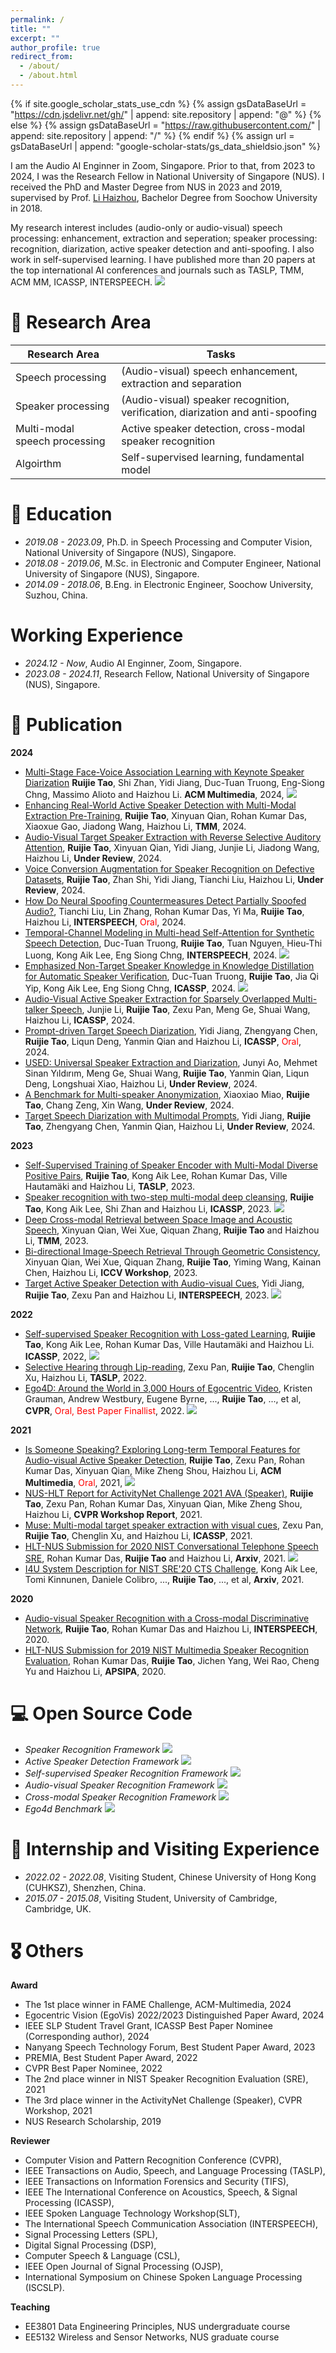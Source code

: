 ```yaml
---
permalink: /
title: ""
excerpt: ""
author_profile: true
redirect_from: 
  - /about/
  - /about.html
---
```


{% if site.google_scholar_stats_use_cdn %}
{% assign gsDataBaseUrl = "https://cdn.jsdelivr.net/gh/" | append: site.repository | append: "@" %}
{% else %}
{% assign gsDataBaseUrl = "https://raw.githubusercontent.com/" | append: site.repository | append: "/" %}
{% endif %}
{% assign url = gsDataBaseUrl | append: "google-scholar-stats/gs_data_shieldsio.json" %}

<span class='anchor' id='about-me'></span>

I am the Audio AI Enginner in Zoom, Singapore. Prior to that, from 2023 to 2024, I was the Research Fellow in National University of Singapore (NUS). I received the PhD and Master Degree from NUS in 2023 and 2019, supervised by Prof. [Li Haizhou](https://scholar.google.com.sg/citations?user=z8_x7C8AAAAJ&hl=en), Bachelor Degree from Soochow University in 2018.

My research interest includes (audio-only or audio-visual) speech processing: enhancement, extraction and seperation; speaker processing: recognition, diarization, active speaker detection and anti-spoofing. I also work in self-supervised learning. I have published more than 20 papers at the top international AI conferences and journals such as TASLP, TMM, ACM MM, ICASSP, INTERSPEECH. <a href='https://scholar.google.com/citations?user=sdXITx8AAAAJ'><img src="https://img.shields.io/endpoint?logo=Google%20Scholar&url=https%3A%2F%2Fcdn.jsdelivr.net%2Fgh%2FTaoRuijie%2Ftaoruijie.github.io@google-scholar-stats%2Fgs_data_shieldsio.json&labelColor=f6f6f6&color=9cf&style=flat&label=citations"></a>

# 📜 Research Area

| Research Area | Tasks |
| -------- | -------- |
| Speech processing  | (Audio-visual) speech enhancement, extraction and separation |
| Speaker processing | (Audio-visual) speaker recognition, verification, diarization and anti-spoofing |
| Multi-modal speech processing | Active speaker detection, cross-modal speaker recognition |
| Algoirthm | Self-supervised learning, fundamental model |

# 🏫 Education

- *2019.08 - 2023.09*, Ph.D. in Speech Processing and Computer Vision, National University of Singapore (NUS), Singapore.
- *2018.08 - 2019.06*, M.Sc. in Electronic and Computer Engineer, National University of Singapore (NUS), Singapore.
- *2014.09 - 2018.06*, B.Eng. in Electronic Engineer, Soochow University, Suzhou, China.

# Working Experience
- *2024.12 - Now*, Audio AI Enginner, Zoom, Singapore.
- *2023.08 - 2024.11*, Research Fellow, National University of Singapore (NUS), Singapore.


# 📝 Publication

**2024**
- [Multi-Stage Face-Voice Association Learning with Keynote Speaker Diarization](https://arxiv.org/pdf/2407.17902) **Ruijie Tao**, Shi Zhan, Yidi Jiang, Duc-Tuan Truong, Eng-Siong Chng, Massimo Alioto and Haizhou Li. **ACM Multimedia**, 2024, [![](https://img.shields.io/github/stars/TaoRuijie/MFV-KSD?style=social&label=Code+Stars)](https://github.com/TaoRuijie/MFV-KSD)
- [Enhancing Real-World Active Speaker Detection with Multi-Modal Extraction Pre-Training](https://arxiv.org/pdf/2404.00861), **Ruijie Tao**, Xinyuan Qian, Rohan Kumar Das, Xiaoxue Gao, Jiadong Wang, Haizhou Li, **TMM**, 2024.
- [Audio-Visual Target Speaker Extraction with Reverse Selective Auditory Attention](https://arxiv.org/pdf/2404.18501), **Ruijie Tao**, Xinyuan Qian, Yidi Jiang, Junjie Li, Jiadong Wang, Haizhou Li, **Under Review**, 2024.
- [Voice Conversion Augmentation for Speaker Recognition on Defective Datasets](https://arxiv.org/pdf/2404.00863), **Ruijie Tao**, Zhan Shi, Yidi Jiang, Tianchi Liu, Haizhou Li, **Under Review**, 2024.
- [How Do Neural Spoofing Countermeasures Detect Partially Spoofed Audio?](https://arxiv.org/pdf/2406.02483.pdf), Tianchi Liu, Lin Zhang, Rohan Kumar Das, Yi Ma, **Ruijie Tao**, Haizhou Li, **INTERSPEECH**, <font color="red">Oral</font>, 2024.
- [Temporal-Channel Modeling in Multi-head Self-Attention for Synthetic Speech Detection](https://arxiv.org/pdf/2406.17376), Duc-Tuan Truong, **Ruijie Tao**, Tuan Nguyen, Hieu-Thi Luong, Kong Aik Lee, Eng Siong Chng, **INTERSPEECH**, 2024. [![](https://img.shields.io/github/stars/ductuantruong/tcm_add?style=social&label=Code+Stars)](https://github.com/ductuantruong/tcm_add)
- [Emphasized Non-Target Speaker Knowledge in Knowledge Distillation for Automatic Speaker Verification](https://arxiv.org/pdf/2309.14838.pdf), Duc-Tuan Truong, **Ruijie Tao**, Jia Qi Yip, Kong Aik Lee, Eng Siong Chng, **ICASSP**, 2024. [![](https://img.shields.io/github/stars/ductuantruong/enskd?style=social&label=Code+Stars)](https://github.com/ductuantruong/enskd)
- [Audio-Visual Active Speaker Extraction for Sparsely Overlapped Multi-talker Speech](https://arxiv.org/pdf/2309.08408.pdf), Junjie Li, **Ruijie Tao**, Zexu Pan, Meng Ge, Shuai Wang, Haizhou Li, **ICASSP**, 2024.
- [Prompt-driven Target Speech Diarization](https://arxiv.org/pdf/2310.14823.pdf), Yidi Jiang, Zhengyang Chen, **Ruijie Tao**, Liqun Deng, Yanmin Qian and Haizhou Li, **ICASSP**, <font color="red">Oral</font>, 2024.
- [USED: Universal Speaker Extraction and Diarization](https://arxiv.org/pdf/2309.10674.pdf), Junyi Ao, Mehmet Sinan Yıldırım, Meng Ge, Shuai Wang, **Ruijie Tao**, Yanmin Qian, Liqun Deng, Longshuai Xiao, Haizhou Li, **Under Review**, 2024.
- [A Benchmark for Multi-speaker Anonymization](https://arxiv.org/pdf/2407.05608), Xiaoxiao Miao, **Ruijie Tao**, Chang Zeng, Xin Wang, **Under Review**, 2024.
- [Target Speech Diarization with Multimodal Prompts](https://arxiv.org/pdf/2406.07198), Yidi Jiang, **Ruijie Tao**, Zhengyang Chen, Yanmin Qian, Haizhou Li, **Under Review**, 2024.


**2023**
- [Self-Supervised Training of Speaker Encoder with Multi-Modal Diverse Positive Pairs](https://ieeexplore.ieee.org/document/10106039), **Ruijie Tao**, Kong Aik Lee, Rohan Kumar Das, Ville Hautamäki and Haizhou Li, **TASLP**, 2023. 
- [Speaker recognition with two-step multi-modal deep cleansing](https://arxiv.org/pdf/2210.15903.pdf), **Ruijie Tao**, Kong Aik Lee, Shi Zhan and Haizhou Li, **ICASSP**, 2023. [![](https://img.shields.io/github/stars/TaoRuijie/AVCleanse?style=social&label=Code+Stars)](https://github.com/TaoRuijie/AVCleanse)
- [Deep Cross-modal Retrieval between Space Image and Acoustic Speech](https://ieeexplore.ieee.org/abstract/document/10285477), Xinyuan Qian, Wei Xue, Qiquan Zhang, **Ruijie Tao** and Haizhou Li, **TMM**, 2023.
- [Bi-directional Image-Speech Retrieval Through Geometric Consistency](https://av4d.org/papers/iccv23/p2.pdf), Xinyuan Qian, Wei Xue, Qiquan Zhang, **Ruijie Tao**, Yiming Wang, Kainan Chen, Haizhou Li, **ICCV Workshop**, 2023.
- [Target Active Speaker Detection with Audio-visual Cues](https://arxiv.org/pdf/2305.12831.pdf), Yidi Jiang, **Ruijie Tao**, Zexu Pan and Haizhou Li, **INTERSPEECH**, 2023. [![](https://img.shields.io/github/stars/Jiang-Yidi/TS-TalkNet?style=social&label=Code+Stars)](https://github.com/Jiang-Yidi/TS-TalkNet)

**2022**
- [Self-supervised Speaker Recognition with Loss-gated Learning](https://arxiv.org/pdf/2110.03869.pdf), **Ruijie Tao**, Kong Aik Lee, Rohan Kumar Das, Ville Hautamäki and Haizhou Li. **ICASSP**, 2022, [![](https://img.shields.io/github/stars/TaoRuijie/Loss-Gated-Learning?style=social&label=Code+Stars)](https://github.com/TaoRuijie/Loss-Gated-Learning)
- [Selective Hearing through Lip-reading](https://arxiv.org/pdf/2106.07150.pdf), Zexu Pan, **Ruijie Tao**, Chenglin Xu, Haizhou Li, **TASLP**, 2022.
- [Ego4D: Around the World in 3,000 Hours of Egocentric Video](https://arxiv.org/pdf/2110.07058.pdf), Kristen Grauman, Andrew Westbury, Eugene Byrne, ..., **Ruijie Tao**, ..., et al, **CVPR**, <font color="red">Oral, Best Paper Finallist</font>, 2022. [![](https://img.shields.io/github/stars/facebookresearch/Ego4d?style=social&label=Code+Stars)](https://github.com/facebookresearch/Ego4d)

**2021**

- [Is Someone Speaking? Exploring Long-term Temporal Features for Audio-visual Active Speaker Detection](https://arxiv.org/pdf/2107.06592.pdf), **Ruijie Tao**, Zexu Pan, Rohan Kumar Das, Xinyuan Qian, Mike Zheng Shou, Haizhou Li, **ACM Multimedia**, <font color="red">Oral</font>, 2021, [![](https://img.shields.io/github/stars/TaoRuijie/TalkNet_ASD?style=social&label=Code+Stars)](https://github.com/TaoRuijie/TalkNet_ASD)
- [NUS-HLT Report for ActivityNet Challenge 2021 AVA (Speaker)](https://static.googleusercontent.com/media/research.google.com/zh-CN//ava/2021/S3_NUS_Report_AVA_ActiveSpeaker_2021.pdf), **Ruijie Tao**, Zexu Pan, Rohan Kumar Das, Xinyuan Qian, Mike Zheng Shou, Haizhou Li, **CVPR Workshop Report**, 2021.
- [Muse: Multi-modal target speaker extraction with visual cues](https://arxiv.org/pdf/2010.07775.pdf), Zexu Pan, **Ruijie Tao**, Chenglin Xu, and Haizhou Li, **ICASSP**, 2021. 
- [HLT-NUS Submission for 2020 NIST Conversational Telephone Speech SRE](https://arxiv.org/pdf/2111.06671.pdf), Rohan Kumar Das, **Ruijie Tao** and Haizhou Li, **Arxiv**, 2021. [![](https://img.shields.io/github/stars/TaoRuijie/ECAPATDNN?style=social&label=Code+Stars)](https://github.com/TaoRuijie/ECAPATDNN)
- [I4U System Description for NIST SRE'20 CTS Challenge](https://arxiv.org/pdf/2211.01091.pdf), Kong Aik Lee, Tomi Kinnunen, Daniele Colibro, ..., **Ruijie Tao**, ..., et al, **Arxiv**, 2021.

**2020** 

- [Audio-visual Speaker Recognition with a Cross-modal Discriminative Network](https://arxiv.org/abs/2008.03894), **Ruijie Tao**, Rohan Kumar Das and Haizhou Li, **INTERSPEECH**, 2020.
- [HLT-NUS Submission for 2019 NIST Multimedia Speaker Recognition Evaluation](http://www.apsipa.org/proceedings/2020/pdfs/0000605.pdf), Rohan Kumar Das, **Ruijie Tao**, Jichen Yang, Wei Rao, Cheng Yu and Haizhou Li, **APSIPA**, 2020. 

# 💻 Open Source Code
- *Speaker Recognition Framework* [![](https://img.shields.io/github/stars/TaoRuijie/ECAPATDNN?style=social&label=ECAPA-TDNN)](https://github.com/TaoRuijie/ECAPATDNN)
- *Active Speaker Detection Framework* [![](https://img.shields.io/github/stars/TaoRuijie/TalkNet_ASD?style=social&label=TalkNet-ASD)](https://github.com/TaoRuijie/TalkNet_ASD)
- *Self-supervised Speaker Recognition Framework* [![](https://img.shields.io/github/stars/TaoRuijie/Loss-Gated-Learning?style=social&label=LGL)](https://github.com/TaoRuijie/Loss-Gated-Learning)
- *Audio-visual Speaker Recognition Framework* [![](https://img.shields.io/github/stars/TaoRuijie/AVCleanse?style=social&label=AVCleanse)](https://github.com/TaoRuijie/AVCleanse)
- *Cross-modal Speaker Recognition Framework* [![](https://img.shields.io/github/stars/TaoRuijie/MFV-KSD?style=social&label=MFV-KSD)](https://github.com/TaoRuijie/MFV-KSD)
- *Ego4d Benchmark* [![](https://img.shields.io/github/stars/facebookresearch/Ego4d?style=social&label=Ego4d)](https://github.com/facebookresearch/Ego4d)

# 👔 Internship and Visiting Experience

- *2022.02 - 2022.08*, Visiting Student, Chinese University of Hong Kong (CUHKSZ), Shenzhen, China.
- *2015.07 - 2015.08*, Visiting Student, University of Cambridge, Cambridge, UK.

# 🎖 Others

**Award**
- The 1st place winner in FAME Challenge, ACM-Multimedia, 2024
- Egocentric Vision (EgoVis) 2022/2023 Distinguished Paper Award, 2024
- IEEE SLP Student Travel Grant, ICASSP Best Paper Nominee (Corresponding author), 2024
- Nanyang Speech Technology Forum, Best Student Paper Award, 2023
- PREMIA, Best Student Paper Award, 2022
- CVPR Best Paper Nominee, 2022
- The 2nd place winner in NIST Speaker Recognition Evaluation (SRE), 2021
- The 3rd place winner in the ActivityNet Challenge (Speaker), CVPR Workshop, 2021
- NUS Research Scholarship, 2019

**Reviewer**

- Computer Vision and Pattern Recognition Conference (CVPR),
- IEEE Transactions on Audio, Speech, and Language Processing (TASLP),
- IEEE Transactions on Information Forensics and Security (TIFS),
- IEEE The International Conference on Acoustics, Speech, & Signal Processing (ICASSP),
- IEEE Spoken Language Technology Workshop(SLT),
- The International Speech Communication Association (INTERSPEECH),
- Signal Processing Letters (SPL),
- Digital Signal Processing (DSP),
- Computer Speech & Language (CSL),
- IEEE Open Journal of Signal Processing (OJSP),
- International Symposium on Chinese Spoken Language Processing (ISCSLP).

**Teaching**

- EE3801 Data Engineering Principles, NUS undergraduate course
- EE5132 Wireless and Sensor Networks, NUS graduate course

